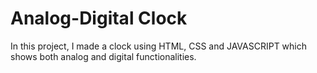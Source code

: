 # Analog-Digital Clock
In this project, I made a clock using HTML, CSS and JAVASCRIPT which shows both analog and digital functionalities.
